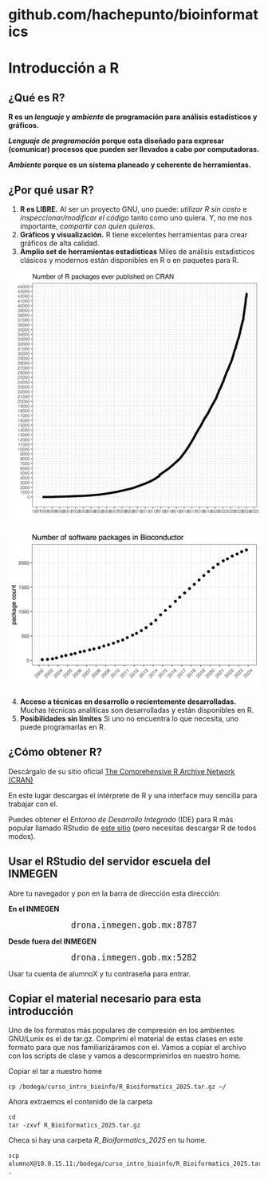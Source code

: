 # github.com/hachepunto/bioinformatics

# Introducción a R

## ¿Qué es R?

**R es un *lenguaje* y *ambiente* de programación para análisis estadísticos y gráficos.**

***Lenguaje de programación* porque esta diseñado para expresar (comunicar) procesos que pueden ser llevados a cabo por computadoras.**

***Ambiente* porque es un sistema planeado y coherente de herramientas.**

## ¿Por qué usar R?

1. **R es LIBRE.** Al ser un proyecto GNU, uno puede: *utilizar R sin costo* e *inspeccionar/modificar el código* tanto como uno quiera. Y, no me nos importante, *compartir con quien quieras*.
2. **Gráficos y visualización.** R tiene excelentes herramientas para crear gráficos de alta calidad.
3. **Amplio set de herramientas estadísticas** Miles de análisis estadísticos clásicos y modernos están disponibles en R o en paquetes para R.

![CRAN](../imagenes/number-of-submitted-packages-to-CRAN.png)

![Bioconductor](../imagenes/BiocNumberPackages.png)

4. **Acceso a técnicas en desarrollo o recientemente desarrolladas.** Muchas técnicas analíticas son desarrolladas y están disponibles en R.
5. **Posibilidades sin límites** Si uno no encuentra lo que necesita, uno puede programarlas en R.

## ¿Cómo obtener R?

Descárgalo de su sitio oficial [The Comprehensive R Archive Network (CRAN)](https://cran.r-project.org/)

En este lugar descargas el intérprete de R y una interface muy sencilla para trabajar con el. 

Puedes obtener el *Entorno de Desarrollo Integrado* (IDE) para R más popular llamado RStudio de [este sitio](https://posit.co/download/rstudio-desktop/) (pero necesitas descargar R de todos modos).

## Usar el RStudio del servidor escuela del INMEGEN

Abre tu navegador y pon en la barra de dirección esta dirección:

**En el INMEGEN**
<p align="center"> 
<big><tt>drona.inmegen.gob.mx:8787</tt></big>
</p>

**Desde fuera del INMEGEN**
<p align="center"> 
<big><tt>drona.inmegen.gob.mx:5282</tt></big>
</p>



Usar tu cuenta de alumnoX y tu contraseña para entrar.

## Copiar el material necesario para esta introducción

Uno de los formatos más populares de compresión en los ambientes GNU/Lunix es el de tar.gz. Comprimí el material de estas clases en este formato para que nos familiarizáramos con el. Vamos a copiar el archivo con los scripts de clase y vamos a descormprimirlos en nuestro home.

Copiar el tar a nuestro home

```
cp /bodega/curso_intro_bioinfo/R_Bioiformatics_2025.tar.gz ~/
```

Ahora extraemos el contenido de la carpeta

```
cd
tar -zxvf R_Bioiformatics_2025.tar.gz
```

Checa si hay una carpeta *R_Bioiformatics_2025* en tu home.

```
scp alumnoX@10.0.15.11:/bodega/curso_intro_bioinfo/R_Bioiformatics_2025.tar.gz .
```
